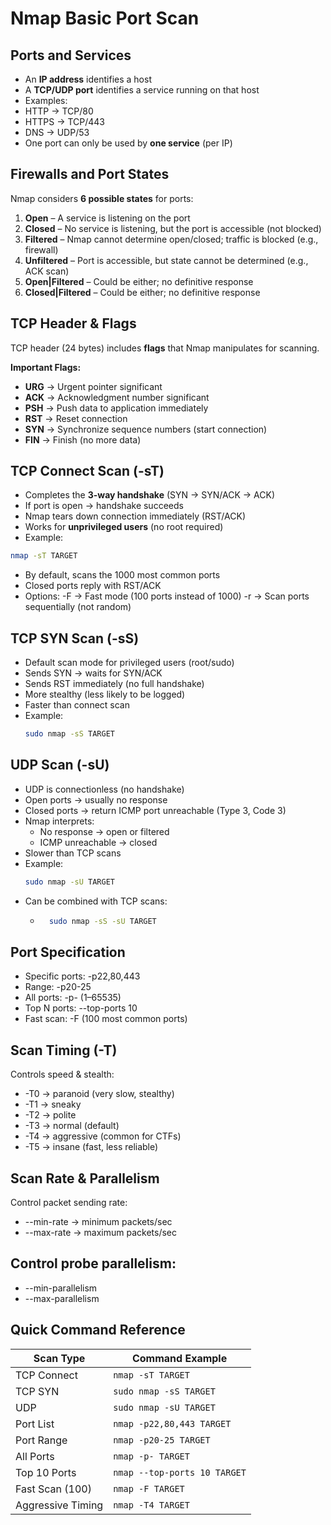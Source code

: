 # Nmap Basic Port Scan

## Ports and Services
- An **IP address** identifies a host
- A **TCP/UDP port** identifies a service running on that host
- Examples:
 - HTTP → TCP/80
 - HTTPS → TCP/443
 - DNS → UDP/53
- One port can only be used by **one service** (per IP)

## Firewalls and Port States
Nmap considers **6 possible states** for ports:
1. **Open** – A service is listening on the port
2. **Closed** – No service is listening, but the port is accessible (not blocked)
3. **Filtered** – Nmap cannot determine open/closed; traffic is blocked (e.g., firewall)
4. **Unfiltered** – Port is accessible, but state cannot be determined (e.g., ACK scan)
5. **Open|Filtered** – Could be either; no definitive response
6. **Closed|Filtered** – Could be either; no definitive response

## TCP Header & Flags
TCP header (24 bytes) includes **flags** that Nmap manipulates for scanning.

**Important Flags:**
- **URG** → Urgent pointer significant
- **ACK** → Acknowledgment number significant
- **PSH** → Push data to application immediately
- **RST** → Reset connection
- **SYN** → Synchronize sequence numbers (start connection)
- **FIN** → Finish (no more data)

## TCP Connect Scan (-sT)
- Completes the **3-way handshake** (SYN → SYN/ACK → ACK)
- If port is open → handshake succeeds
- Nmap tears down connection immediately (RST/ACK)
- Works for **unprivileged users** (no root required)
- Example:
 ```bash
 nmap -sT TARGET
 ```
- By default, scans the 1000 most common ports
- Closed ports reply with RST/ACK
- Options:
    -F → Fast mode (100 ports instead of 1000)
    -r → Scan ports sequentially (not random)

## TCP SYN Scan (-sS)
- Default scan mode for privileged users (root/sudo)
- Sends SYN → waits for SYN/ACK
- Sends RST immediately (no full handshake)
- More stealthy (less likely to be logged)
- Faster than connect scan
- Example:
    ```bash
    sudo nmap -sS TARGET
    ```

## UDP Scan (-sU)
- UDP is connectionless (no handshake)
- Open ports → usually no response
- Closed ports → return ICMP port unreachable (Type 3, Code 3)
- Nmap interprets:
    - No response → open or filtered
    - ICMP unreachable → closed
- Slower than TCP scans
- Example:
    ```bash
    sudo nmap -sU TARGET
    ```
- Can be combined with TCP scans:
    - ```bash
        sudo nmap -sS -sU TARGET
        ```


## Port Specification
- Specific ports: -p22,80,443
- Range: -p20-25
- All ports: -p- (1–65535)
- Top N ports: --top-ports 10
- Fast scan: -F (100 most common ports)

## Scan Timing (-T)
Controls speed & stealth:
- -T0 → paranoid (very slow, stealthy)
- -T1 → sneaky
- -T2 → polite
- -T3 → normal (default)
- -T4 → aggressive (common for CTFs)
- -T5 → insane (fast, less reliable)

## Scan Rate & Parallelism
Control packet sending rate:
- --min-rate <num> → minimum packets/sec
- --max-rate <num> → maximum packets/sec

## Control probe parallelism:
- --min-parallelism <num>
- --max-parallelism <num>

## Quick Command Reference
| Scan Type         | Command Example                |
|-------------------|-------------------------------|
| TCP Connect       | `nmap -sT TARGET`            |
| TCP SYN           | `sudo nmap -sS TARGET`       |
| UDP               | `sudo nmap -sU TARGET`       |
| Port List         | `nmap -p22,80,443 TARGET`    |
| Port Range        | `nmap -p20-25 TARGET`        |
| All Ports         | `nmap -p- TARGET`            |
| Top 10 Ports      | `nmap --top-ports 10 TARGET` |
| Fast Scan (100)   | `nmap -F TARGET`             |
| Aggressive Timing | `nmap -T4 TARGET`            |
